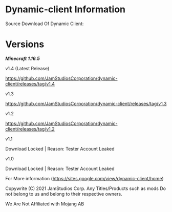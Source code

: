 # Dynamic-client Information
Source Download Of Dynamic Client:

# Versions

***Minecraft 1.16.5***
  
  v1.4 (Latest Release)
  
  https://github.com/JamStudiosCorporation/dynamic-client/releases/tag/v1.4
  
  v1.3 
  
  https://github.com/JamStudiosCorporation/dynamic-client/releases/tag/v1.3
  
  v1.2
  
  https://github.com/JamStudiosCorporation/dynamic-client/releases/tag/v1.2
  
  v1.1
  
  Download Locked | Reason: Tester Account Leaked
  
  v1.0
  
  Download Locked | Reason: Tester Account Leaked

For More information (https://sites.google.com/view/dynamic-client/home)

Copywrite (C) 2021 JamStudios Corp.
Any Titles/Products such as mods Do not belong to us and belong to their respective owners.

We Are Not Affiliated with Mojang AB
